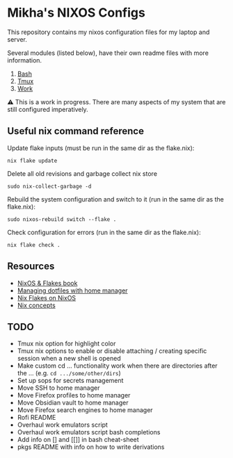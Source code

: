 # Mikha's NIXOS Configs
This repository contains my nixos configuration files for my laptop and server.

Several modules (listed below), have their own readme files with more information.
1. [Bash](modules/home-manager/bash/README.md)
1. [Tmux](modules/home-manager/tmux/README.md)
1. [Work](modules/home-manager/work/README.md)



⚠️ This is a work in progress. There are many aspects of my system that are still configured imperatively.

## Useful nix command reference
Update flake inputs (must be run in the same dir as the flake.nix):
```
nix flake update
```
Delete all old revisions and garbage collect nix store
```
sudo nix-collect-garbage -d
```
Rebuild the system configuration and switch to it (run in the same dir as the flake.nix):
```
sudo nixos-rebuild switch --flake .
```
Check configuration for errors (run in the same dir as the flake.nix):
```
nix flake check .
```

## Resources
- [NixOS & Flakes book](https://nixos-and-flakes.thiscute.world/)
- [Managing dotfiles with home manager](https://wiki.nixos.org/wiki/Home_Manager#Managing_your_dotfiles)
- [Nix Flakes on NixOS](https://nixos.wiki/wiki/flakes#Using_nix_flakes_with_NixOS)
- [Nix concepts](https://zero-to-nix.com/concepts/)

## TODO
- Tmux nix option for highlight color
- Tmux nix options to enable or disable attaching / creating specific session when a new shell is opened
- Make custom cd ... functionality work when there are directories after the ... (e.g. `cd .../some/other/dirs`)
- Set up sops for secrets management
- Move SSH to home manager
- Move Firefox profiles to home manager
- Move Obsidian vault to home manager
- Move Firefox search engines to home manager
- Rofi README
- Overhaul work emulators script
- Overhaul work emulators script bash completions
- Add info on [] and [[]] in bash cheat-sheet
- pkgs README with info on how to write derivations